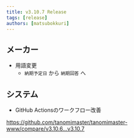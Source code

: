 ```yaml
---
title: v3.10.7 Release
tags: [release]
authors: [matsubokkuri]
---
```


<!-- truncate -->

## メーカー

- 用語変更
  - `納期予定日` から `納期回答` へ

## システム

- GitHub Actionsのワークフロー改善

https://github.com/tanomimaster/tanomimaster-www/compare/v3.10.6...v3.10.7

